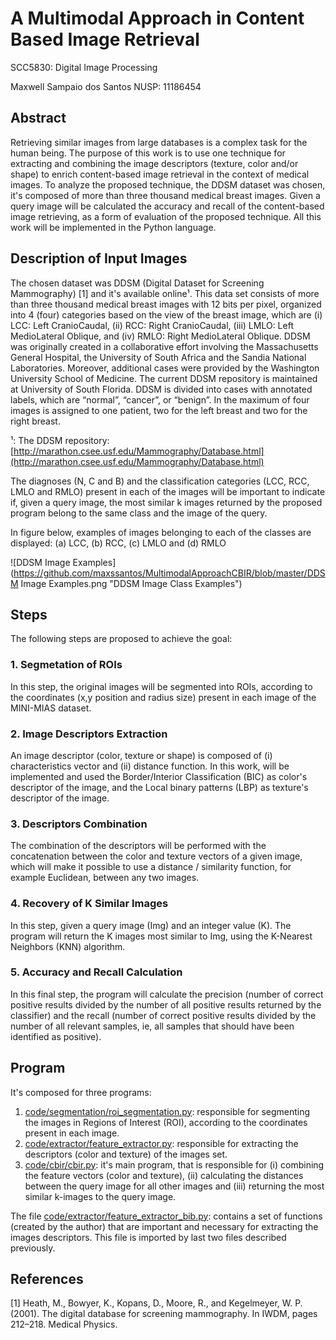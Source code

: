# A Multimodal Approach in Content Based Image Retrieval

SCC5830: Digital Image Processing

Maxwell Sampaio dos Santos NUSP: 11186454


## Abstract
Retrieving similar images from large databases is a complex task for the human being. The purpose of this work is to use one technique for extracting and combining the image descriptors (texture, color and/or shape) to enrich content-based image retrieval in the context of medical images. To analyze the proposed technique, the DDSM dataset was chosen, it's composed of more than three thousand medical breast images. Given a query image will be calculated the accuracy and recall of the content-based image retrieving, as a form of evaluation of the proposed technique. All this work will be implemented in the Python language.


## Description of Input Images
The chosen dataset was DDSM (Digital Dataset for Screening Mammography) [1] and it's available online¹. This data set consists of more than three thousand medical breast images with 12 bits per pixel, organized into 4 (four) categories based on the view of the breast image, which are (i) LCC: Left CranioCaudal, (ii) RCC: Right CranioCaudal, (iii) LMLO: Left
MedioLateral Oblique, and (iv) RMLO: Right MedioLateral Oblique. DDSM was originally created in a collaborative effort involving the Massachusetts General Hospital, the University of South Africa and the Sandia National Laboratories. Moreover, additional cases were provided by the Washington University School of Medicine. The current DDSM repository is maintained at University of South Florida. DDSM is divided into cases with annotated labels, which are “normal”, “cancer”, or “benign”. In the maximum of four images is assigned to one patient, two for the left breast and two for the right breast.

¹: The DDSM repository: [http://marathon.csee.usf.edu/Mammography/Database.html](http://marathon.csee.usf.edu/Mammography/Database.html)

The diagnoses (N, C and B) and the classification categories (LCC, RCC, LMLO and RMLO) present in each of the images will be important to indicate if, given a query image, the most similar k images returned by the proposed program belong to the same class and the image of the query.

In figure below, examples of images belonging to each of the classes are displayed: (a) LCC, (b) RCC, (c) LMLO and (d) RMLO

![DDSM Image Examples](https://github.com/maxssantos/MultimodalApproachCBIR/blob/master/DDSM Image Examples.png "DDSM Image Class Examples")

## Steps
The following steps are proposed to achieve the goal:

### 1. Segmetation of ROIs
In this step, the original images will be segmented into ROIs, according to the coordinates (x,y position and radius size) present in each image of the MINI-MIAS dataset.

### 2. Image Descriptors Extraction
An image descriptor (color, texture or shape) is composed of (i) characteristics vector and (ii) distance function. In this work, will be implemented and used the Border/Interior Classification (BIC) as color's descriptor of the image, and the Local binary patterns (LBP) as texture's descriptor of the image.

### 3. Descriptors Combination
The combination of the descriptors will be performed with the concatenation between the color and texture vectors of a given image, which will make it possible to use a distance / similarity function, for example Euclidean, between any two images.

### 4. Recovery of K Similar Images
In this step, given a query image (Img) and an integer value (K). The program will return the K images most similar to Img, using the K-Nearest Neighbors (KNN) algorithm.

### 5. Accuracy and Recall Calculation
In this final step, the program will calculate the precision (number of correct positive results divided by the number of all positive results returned by the classifier) and the recall (number of correct positive results divided by the number of all relevant samples, ie, all samples that should have been identified as positive).


## Program
It's composed for three programs:
1. [code/segmentation/roi_segmentation.py](https://github.com/maxssantos/MultimodalApproachCBIR/blob/master/code/segmentation/roi_segmentation.py "ROI Segmentation"): responsible for segmenting the images in Regions of Interest (ROI), according to the coordinates present in each image.
2. [code/extractor/feature_extractor.py](https://github.com/maxssantos/MultimodalApproachCBIR/blob/master/code/extractor/feature_extractor.py "Feature Extractor"):  responsible for extracting the descriptors (color and texture) of the images set.
3. [code/cbir/cbir.py](https://github.com/maxssantos/MultimodalApproachCBIR/blob/master/code/cbir/cbir.py "Mammographics CBIR"): it's main program, that is responsible for (i) combining the feature vectors (color and texture), (ii) calculating the distances between the query image for all other images and (iii) returning the most similar k-images to the query image.

The file [code/extractor/feature_extractor_bib.py](https://github.com/maxssantos/MultimodalApproachCBIR/blob/master/code/extractor/feature_extractor_bib.py "Feature Extractor"): contains a set of functions (created by the author) that are important and necessary for extracting the images descriptors. This file is imported by last two files described previously.

## References
[1] Heath, M., Bowyer, K., Kopans, D., Moore, R., and Kegelmeyer, W. P. (2001). The digital
database for screening mammography. In IWDM, pages 212–218. Medical Physics.
